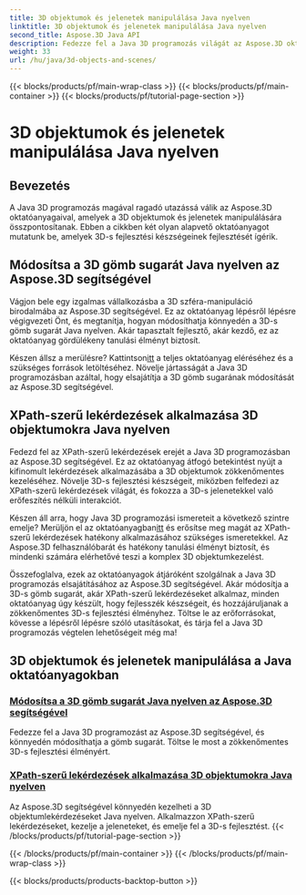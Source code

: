 ```yaml
---
title: 3D objektumok és jelenetek manipulálása Java nyelven
linktitle: 3D objektumok és jelenetek manipulálása Java nyelven
second_title: Aspose.3D Java API
description: Fedezze fel a Java 3D programozás világát az Aspose.3D oktatóanyagokkal. Tanulja meg a gömb sugarát módosítani, és könnyedén alkalmazzon XPath-szerű lekérdezéseket a zökkenőmentes 3D fejlesztés érdekében.
weight: 33
url: /hu/java/3d-objects-and-scenes/
---
```


{{< blocks/products/pf/main-wrap-class >}}
{{< blocks/products/pf/main-container >}}
{{< blocks/products/pf/tutorial-page-section >}}

# 3D objektumok és jelenetek manipulálása Java nyelven

## Bevezetés

A Java 3D programozás magával ragadó utazássá válik az Aspose.3D oktatóanyagaival, amelyek a 3D objektumok és jelenetek manipulálására összpontosítanak. Ebben a cikkben két olyan alapvető oktatóanyagot mutatunk be, amelyek 3D-s fejlesztési készségeinek fejlesztését ígérik.

## Módosítsa a 3D gömb sugarát Java nyelven az Aspose.3D segítségével
Vágjon bele egy izgalmas vállalkozásba a 3D szféra-manipuláció birodalmába az Aspose.3D segítségével. Ez az oktatóanyag lépésről lépésre végigvezeti Önt, és megtanítja, hogyan módosíthatja könnyedén a 3D-s gömb sugarát Java nyelven. Akár tapasztalt fejlesztő, akár kezdő, ez az oktatóanyag gördülékeny tanulási élményt biztosít.

 Készen állsz a merülésre? Kattintson[itt](./modify-sphere-radius/) a teljes oktatóanyag eléréséhez és a szükséges források letöltéséhez. Növelje jártasságát a Java 3D programozásban azáltal, hogy elsajátítja a 3D gömb sugarának módosítását az Aspose.3D segítségével.

## XPath-szerű lekérdezések alkalmazása 3D objektumokra Java nyelven
Fedezd fel az XPath-szerű lekérdezések erejét a Java 3D programozásban az Aspose.3D segítségével. Ez az oktatóanyag átfogó betekintést nyújt a kifinomult lekérdezések alkalmazásába a 3D objektumok zökkenőmentes kezeléséhez. Növelje 3D-s fejlesztési készségeit, miközben felfedezi az XPath-szerű lekérdezések világát, és fokozza a 3D-s jelenetekkel való erőfeszítés nélküli interakciót.

 Készen áll arra, hogy Java 3D programozási ismereteit a következő szintre emelje? Merüljön el az oktatóanyagban[itt](./xpath-like-object-queries/) és erősítse meg magát az XPath-szerű lekérdezések hatékony alkalmazásához szükséges ismeretekkel. Az Aspose.3D felhasználóbarát és hatékony tanulási élményt biztosít, és mindenki számára elérhetővé teszi a komplex 3D objektumkezelést.

Összefoglalva, ezek az oktatóanyagok átjáróként szolgálnak a Java 3D programozás elsajátításához az Aspose.3D segítségével. Akár módosítja a 3D-s gömb sugarát, akár XPath-szerű lekérdezéseket alkalmaz, minden oktatóanyag úgy készült, hogy fejlesszék készségeit, és hozzájáruljanak a zökkenőmentes 3D-s fejlesztési élményhez. Töltse le az erőforrásokat, kövesse a lépésről lépésre szóló utasításokat, és tárja fel a Java 3D programozás végtelen lehetőségeit még ma!
## 3D objektumok és jelenetek manipulálása a Java oktatóanyagokban
### [Módosítsa a 3D gömb sugarát Java nyelven az Aspose.3D segítségével](./modify-sphere-radius/)
Fedezze fel a Java 3D programozást az Aspose.3D segítségével, és könnyedén módosíthatja a gömb sugarát. Töltse le most a zökkenőmentes 3D-s fejlesztési élményért.
### [XPath-szerű lekérdezések alkalmazása 3D objektumokra Java nyelven](./xpath-like-object-queries/)
Az Aspose.3D segítségével könnyedén kezelheti a 3D objektumlekérdezéseket Java nyelven. Alkalmazzon XPath-szerű lekérdezéseket, kezelje a jeleneteket, és emelje fel a 3D-s fejlesztést.
{{< /blocks/products/pf/tutorial-page-section >}}

{{< /blocks/products/pf/main-container >}}
{{< /blocks/products/pf/main-wrap-class >}}

{{< blocks/products/products-backtop-button >}}
